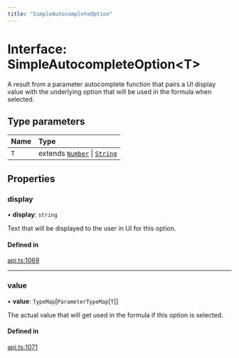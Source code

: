 ```yaml
---
title: "SimpleAutocompleteOption"
---
```

# Interface: SimpleAutocompleteOption<T\>

A result from a parameter autocomplete function that pairs a UI display value with
the underlying option that will be used in the formula when selected.

## Type parameters

| Name | Type |
| :------ | :------ |
| `T` | extends [`Number`](../enums/ParameterType.md#number) \| [`String`](../enums/ParameterType.md#string) |

## Properties

### display

• **display**: `string`

Text that will be displayed to the user in UI for this option.

#### Defined in

[api.ts:1069](https://github.com/coda/packs-sdk/blob/main/api.ts#L1069)

___

### value

• **value**: `TypeMap`[`ParameterTypeMap`[`T`]]

The actual value that will get used in the formula if this option is selected.

#### Defined in

[api.ts:1071](https://github.com/coda/packs-sdk/blob/main/api.ts#L1071)
